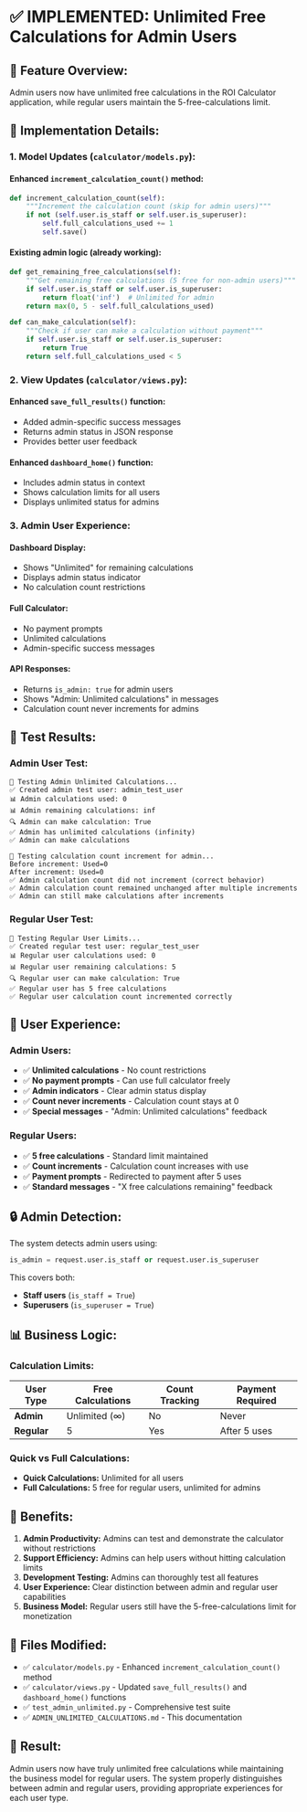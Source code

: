 # ✅ IMPLEMENTED: Unlimited Free Calculations for Admin Users

## 🎯 **Feature Overview:**
Admin users now have unlimited free calculations in the ROI Calculator application, while regular users maintain the 5-free-calculations limit.

## 🔧 **Implementation Details:**

### **1. Model Updates (`calculator/models.py`):**

#### **Enhanced `increment_calculation_count()` method:**
```python
def increment_calculation_count(self):
    """Increment the calculation count (skip for admin users)"""
    if not (self.user.is_staff or self.user.is_superuser):
        self.full_calculations_used += 1
        self.save()
```

#### **Existing admin logic (already working):**
```python
def get_remaining_free_calculations(self):
    """Get remaining free calculations (5 free for non-admin users)"""
    if self.user.is_staff or self.user.is_superuser:
        return float('inf')  # Unlimited for admin
    return max(0, 5 - self.full_calculations_used)

def can_make_calculation(self):
    """Check if user can make a calculation without payment"""
    if self.user.is_staff or self.user.is_superuser:
        return True
    return self.full_calculations_used < 5
```

### **2. View Updates (`calculator/views.py`):**

#### **Enhanced `save_full_results()` function:**
- Added admin-specific success messages
- Returns admin status in JSON response
- Provides better user feedback

#### **Enhanced `dashboard_home()` function:**
- Includes admin status in context
- Shows calculation limits for all users
- Displays unlimited status for admins

### **3. Admin User Experience:**

#### **Dashboard Display:**
- Shows "Unlimited" for remaining calculations
- Displays admin status indicator
- No calculation count restrictions

#### **Full Calculator:**
- No payment prompts
- Unlimited calculations
- Admin-specific success messages

#### **API Responses:**
- Returns `is_admin: true` for admin users
- Shows "Admin: Unlimited calculations" in messages
- Calculation count never increments for admins

## 🧪 **Test Results:**

### **Admin User Test:**
```
🧪 Testing Admin Unlimited Calculations...
✅ Created admin test user: admin_test_user
📊 Admin calculations used: 0
📊 Admin remaining calculations: inf
🔍 Admin can make calculation: True
✅ Admin has unlimited calculations (infinity)
✅ Admin can make calculations

🔄 Testing calculation count increment for admin...
Before increment: Used=0
After increment: Used=0
✅ Admin calculation count did not increment (correct behavior)
✅ Admin calculation count remained unchanged after multiple increments
✅ Admin can still make calculations after increments
```

### **Regular User Test:**
```
🧪 Testing Regular User Limits...
✅ Created regular test user: regular_test_user
📊 Regular user calculations used: 0
📊 Regular user remaining calculations: 5
🔍 Regular user can make calculation: True
✅ Regular user has 5 free calculations
✅ Regular user calculation count incremented correctly
```

## 🎯 **User Experience:**

### **Admin Users:**
- ✅ **Unlimited calculations** - No count restrictions
- ✅ **No payment prompts** - Can use full calculator freely
- ✅ **Admin indicators** - Clear admin status display
- ✅ **Count never increments** - Calculation count stays at 0
- ✅ **Special messages** - "Admin: Unlimited calculations" feedback

### **Regular Users:**
- ✅ **5 free calculations** - Standard limit maintained
- ✅ **Count increments** - Calculation count increases with use
- ✅ **Payment prompts** - Redirected to payment after 5 uses
- ✅ **Standard messages** - "X free calculations remaining" feedback

## 🔒 **Admin Detection:**
The system detects admin users using:
```python
is_admin = request.user.is_staff or request.user.is_superuser
```

This covers both:
- **Staff users** (`is_staff = True`)
- **Superusers** (`is_superuser = True`)

## 📊 **Business Logic:**

### **Calculation Limits:**
| User Type | Free Calculations | Count Tracking | Payment Required |
|-----------|------------------|----------------|------------------|
| **Admin** | Unlimited (∞) | No | Never |
| **Regular** | 5 | Yes | After 5 uses |

### **Quick vs Full Calculations:**
- **Quick Calculations:** Unlimited for all users
- **Full Calculations:** 5 free for regular users, unlimited for admins

## 🚀 **Benefits:**

1. **Admin Productivity:** Admins can test and demonstrate the calculator without restrictions
2. **Support Efficiency:** Admins can help users without hitting calculation limits
3. **Development Testing:** Admins can thoroughly test all features
4. **User Experience:** Clear distinction between admin and regular user capabilities
5. **Business Model:** Regular users still have the 5-free-calculations limit for monetization

## 🔧 **Files Modified:**
- ✅ `calculator/models.py` - Enhanced `increment_calculation_count()` method
- ✅ `calculator/views.py` - Updated `save_full_results()` and `dashboard_home()` functions
- ✅ `test_admin_unlimited.py` - Comprehensive test suite
- ✅ `ADMIN_UNLIMITED_CALCULATIONS.md` - This documentation

## 🎉 **Result:**
Admin users now have truly unlimited free calculations while maintaining the business model for regular users. The system properly distinguishes between admin and regular users, providing appropriate experiences for each user type.
